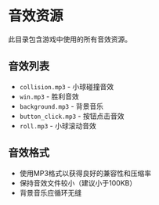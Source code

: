 # 音效资源

此目录包含游戏中使用的所有音效资源。

## 音效列表

- `collision.mp3` - 小球碰撞音效
- `win.mp3` - 胜利音效
- `background.mp3` - 背景音乐
- `button_click.mp3` - 按钮点击音效
- `roll.mp3` - 小球滚动音效

## 音效格式

- 使用MP3格式以获得良好的兼容性和压缩率
- 保持音效文件较小（建议小于100KB）
- 背景音乐应循环无缝
